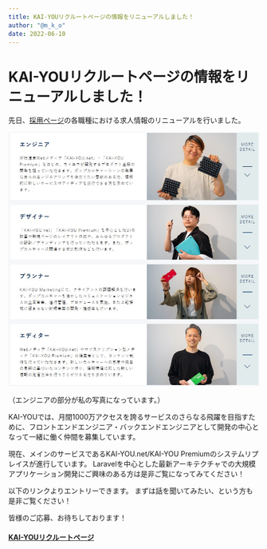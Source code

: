 ```yaml
---
title: KAI-YOUリクルートページの情報をリニューアルしました！
author: "@m_k_o"
date: 2022-06-10
---
```


# KAI-YOUリクルートページの情報をリニューアルしました！

先日、[採用ページ](https://kai-you.co.jp/recruit/job/career/)の各職種における求人情報のリニューアルを行いました。

![](./images/20220610-1.png)

（エンジニアの部分が私の写真になっています。）

KAI-YOUでは、月間1000万アクセスを誇るサービスのさらなる飛躍を目指すために、フロントエンドエンジニア・バックエンドエンジニアとして開発の中心となって一緒に働く仲間を募集しています。

現在、メインのサービスであるKAI-YOU.net/KAI-YOU Premiumのシステムリプレイスが進行しています。
Laravelを中心とした最新アーキテクチャでの大規模アプリケーション開発にご興味のある方は是非ご覧になってみてください！

以下のリンクよりエントリーできます。
まずは話を聞いてみたい、という方も是非ご覧ください！

皆様のご応募、お待ちしております！

#### [KAI-YOUリクルートページ](https://kai-you.co.jp/recruit/job/career/)
